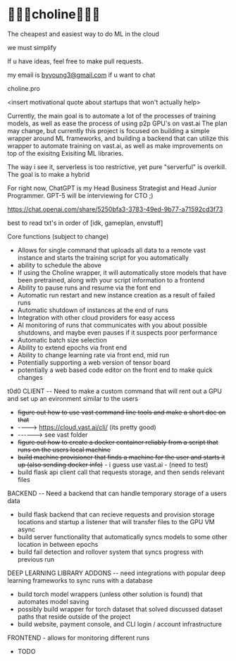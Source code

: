 # 🍳🍳🍳choline🍳🍳🍳

The cheapest and easiest way to do ML in the cloud 

we must simplify 

If u have ideas, feel free to make pull requests. 

my email is byyoung3@gmail.com if u want to chat


choline.pro

<insert motivational quote about startups that won't actually help>  



Currently, the main goal is to automate a lot of the processes of training models, as well as ease the process of using p2p GPU's on vast.ai 
The plan may change, but currently this project is focused on building a simple wrapper around ML frameworks, and building a backend that can utilize this wrapper to automate training on vast.ai, as well as make improvements on top of the exisitng Exisiting ML libraries. 


The way i see it, serverless is too restrictive, yet pure "serverful" is overkill. The goal is to make a hybrid

For right now, ChatGPT is my Head Business Strategist and Head Junior Programmer. GPT-5 will be interviewing for CTO ;) 

https://chat.openai.com/share/5250bfa3-3783-49ed-9b77-a71592cd3f73

best to read txt's in order of [idk, gameplan, envstuff] 




Core functions (subject to change) 
- Allows for single command that uploads all data to a remote vast instance and starts the training script for you automatically
- ability to schedule the above 
- If using the Choline wrapper, it will automatically store models that have been pretrained, along with your script information to a frontend 
- Ability to pause runs and resume via the font end 
- Automatic run restart and new instance creation as a result of failed runs 
- Automatic shutdown of instances at the end of runs 
- Integration with other cloud providers for easy access 
- AI monitoring of runs that communicates with you about possible shutdowns, and maybe even pauses if it suspects poor performance 
- Automatic batch size selection 
- Ability to extend epochs via front end 
- Ability to change learning rate via front end, mid run 
- Potentially supporting a web version of tensor board
- potentially a web based code editor on the front end to make quick changes 

t0d0 
CLIENT -- Need to make a custom command that will rent out a GPU and set up an evironment similar to the users
- ~~figure out how to use vast command line tools and make a short doc on that~~
- ----> https://cloud.vast.ai/cli/ (its pretty good)
- ------> see vast folder 
- ~~figure out how to create a docker container reliably from a script that runs on the users local machine~~
- ~~build machine provisioner that finds a machine for the user and starts it up (also sending docker info)~~ - i guess use vast.ai - (need to test)
- build flask api client call that requests storage, and then sends relevant files 

BACKEND -- Need a backend that can handle temporary storage of a users data 
- build flask backend that can recieve requests and provision storage locations and startup a listener that will transfer files to the GPU VM async 
- build server functionality that automatically syncs models to some other location in between epochs
- build fail detection and rollover system that syncs progress with previous run 

DEEP LEARNING LIBRARY ADDONS -- need integrations with popular deep learning frameworks to sync runs with a database 
- build torch model wrappers (unless other solution is found) that automates model saving
- possibly build wrapper for torch dataset that solved discussed dataset paths that reside outside of the project
- build website, payment console, and CLI login / account infrastructure 

FRONTEND - allows for monitoring different runs
- TODO 